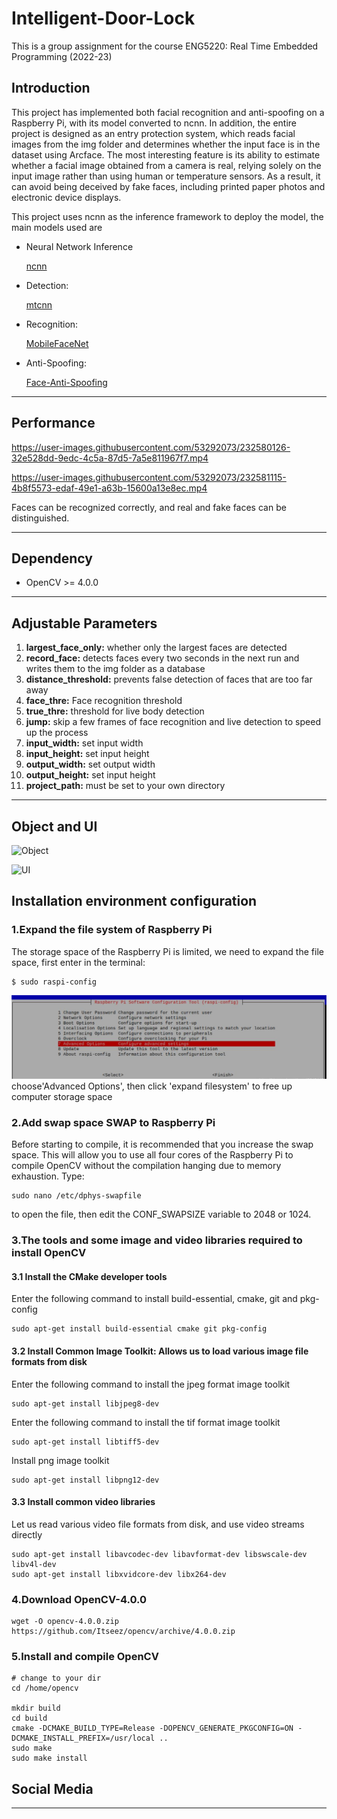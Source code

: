 # Intelligent-Door-Lock
This is a group assignment for the course ENG5220: Real Time Embedded Programming (2022-23)

## Introduction

This project has implemented both facial recognition and anti-spoofing on a Raspberry Pi, with its model converted to ncnn. In addition, the entire project is designed as an entry protection system, which reads facial images from the img folder and determines whether the input face is in the dataset using Arcface. The most interesting feature is its ability to estimate whether a facial image obtained from a camera is real, relying solely on the input image rather than using human or temperature sensors. As a result, it can avoid being deceived by fake faces, including printed paper photos and electronic device displays.

This project uses ncnn as the inference framework to deploy the model, the main models used are

- Neural Network Inference

  [ncnn](https://github.com/Tencent/ncnn)

- Detection:

  [mtcnn](https://kpzhang93.github.io/MTCNN_face_detection_alignment/index.html)

- Recognition: 

  [MobileFaceNet](https://github.com/deepinsight/insightface/issues/214)

-  Anti-Spoofing:

    [Face-Anti-Spoofing](https://github.com/minivision-ai/Silent-Face-Anti-Spoofing)

---
## Performance


https://user-images.githubusercontent.com/53292073/232580126-32e528dd-9edc-4c5a-87d5-7a5e811967f7.mp4

https://user-images.githubusercontent.com/53292073/232581115-4b8f5573-edaf-49e1-a63b-15600a13e8ec.mp4

Faces can be recognized correctly, and real and fake faces can be distinguished.


---

## Dependency

- OpenCV >= 4.0.0 

---

## Adjustable Parameters

1. **largest_face_only:** whether only the largest faces are detected
2. **record_face:** detects faces every two seconds in the next run and writes them to the img folder as a database
3. **distance_threshold:** prevents false detection of faces that are too far away
4. **face_thre:** Face recognition threshold
5. **true_thre:** threshold for live body detection
6. **jump:** skip a few frames of face recognition and live detection to speed up the process
7. **input_width:** set input width 
8. **input_height:** set input height 
9. **output_width:** set output width 
10. **output_height:** set input height
11. **project_path:** must be set to your own directory

------
## Object and UI
![Object](https://user-images.githubusercontent.com/53292073/232586877-f13f32ed-0ef7-4d6d-a4a2-a97fb9cff62a.png)

![UI](https://user-images.githubusercontent.com/53292073/232586916-aa48ae67-ea54-4666-9793-996e22e44cfe.png)

## Installation environment configuration
### 1.Expand the file system of Raspberry Pi
The storage space of the Raspberry Pi is limited, we need to expand the file space, first enter in the terminal:
```
$ sudo raspi-config
```
![expand_system](./img/expand_system.jpg)
choose'Advanced Options', then click 'expand filesystem' to free up computer storage space
### 2.Add swap space SWAP to Raspberry Pi
Before starting to compile, it is recommended that you increase the swap space. This will allow you to use all four cores of the Raspberry Pi to compile OpenCV without the compilation hanging due to memory exhaustion. Type:
```
sudo nano /etc/dphys-swapfile
```
to open the file, then edit the CONF_SWAPSIZE variable to 2048 or 1024.
### 3.The tools and some image and video libraries required to install OpenCV
#### 3.1 Install the CMake developer tools
Enter the following command to install build-essential, cmake, git and pkg-config
```
sudo apt-get install build-essential cmake git pkg-config 
```
#### 3.2 Install Common Image Toolkit: Allows us to load various image file formats from disk
Enter the following command to install the jpeg format image toolkit
```
sudo apt-get install libjpeg8-dev 
```
Enter the following command to install the tif format image toolkit
```
sudo apt-get install libtiff5-dev 
```
Install png image toolkit
```
sudo apt-get install libpng12-dev
```
#### 3.3 Install common video libraries
Let us read various video file formats from disk, and use video streams directly
```
sudo apt-get install libavcodec-dev libavformat-dev libswscale-dev libv4l-dev
sudo apt-get install libxvidcore-dev libx264-dev
```
### 4.Download OpenCV-4.0.0
```
wget -O opencv-4.0.0.zip https://github.com/Itseez/opencv/archive/4.0.0.zip
```
### 5.Install and compile OpenCV
```
# change to your dir
cd /home/opencv

mkdir build
cd build
cmake -DCMAKE_BUILD_TYPE=Release -DOPENCV_GENERATE_PKGCONFIG=ON -DCMAKE_INSTALL_PREFIX=/usr/local ..
sudo make
sudo make install
```
## Social Media

---



